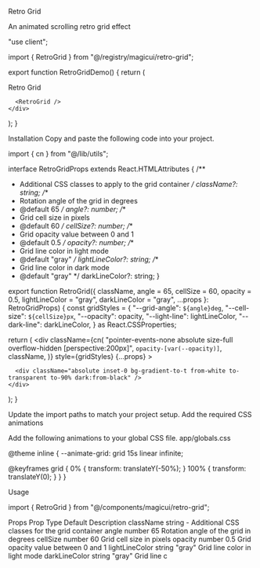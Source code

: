 Retro Grid

An animated scrolling retro grid effect

"use client";
 
import { RetroGrid } from "@/registry/magicui/retro-grid";
 
export function RetroGridDemo() {
  return (
    <div className="relative flex h-[500px] w-full flex-col items-center justify-center overflow-hidden rounded-lg border bg-background">
      <span className="pointer-events-none z-10 whitespace-pre-wrap bg-gradient-to-b from-[#ffd319] via-[#ff2975] to-[#8c1eff] bg-clip-text text-center text-7xl font-bold leading-none tracking-tighter text-transparent">
        Retro Grid
      </span>
 
      <RetroGrid />
    </div>
  );
}

Installation
Copy and paste the following code into your project.

import { cn } from "@/lib/utils";
 
interface RetroGridProps extends React.HTMLAttributes<HTMLDivElement> {
  /**
   * Additional CSS classes to apply to the grid container
   */
  className?: string;
  /**
   * Rotation angle of the grid in degrees
   * @default 65
   */
  angle?: number;
  /**
   * Grid cell size in pixels
   * @default 60
   */
  cellSize?: number;
  /**
   * Grid opacity value between 0 and 1
   * @default 0.5
   */
  opacity?: number;
  /**
   * Grid line color in light mode
   * @default "gray"
   */
  lightLineColor?: string;
  /**
   * Grid line color in dark mode
   * @default "gray"
   */
  darkLineColor?: string;
}
 
export function RetroGrid({
  className,
  angle = 65,
  cellSize = 60,
  opacity = 0.5,
  lightLineColor = "gray",
  darkLineColor = "gray",
  ...props
}: RetroGridProps) {
  const gridStyles = {
    "--grid-angle": `${angle}deg`,
    "--cell-size": `${cellSize}px`,
    "--opacity": opacity,
    "--light-line": lightLineColor,
    "--dark-line": darkLineColor,
  } as React.CSSProperties;
 
  return (
    <div
      className={cn(
        "pointer-events-none absolute size-full overflow-hidden [perspective:200px]",
        `opacity-[var(--opacity)]`,
        className,
      )}
      style={gridStyles}
      {...props}
    >
      <div className="absolute inset-0 [transform:rotateX(var(--grid-angle))]">
        <div className="animate-grid [background-image:linear-gradient(to_right,var(--light-line)_1px,transparent_0),linear-gradient(to_bottom,var(--light-line)_1px,transparent_0)] [background-repeat:repeat] [background-size:var(--cell-size)_var(--cell-size)] [height:300vh] [inset:0%_0px] [margin-left:-200%] [transform-origin:100%_0_0] [width:600vw] dark:[background-image:linear-gradient(to_right,var(--dark-line)_1px,transparent_0),linear-gradient(to_bottom,var(--dark-line)_1px,transparent_0)]" />
      </div>
 
      <div className="absolute inset-0 bg-gradient-to-t from-white to-transparent to-90% dark:from-black" />
    </div>
  );
}

Update the import paths to match your project setup.
Add the required CSS animations

Add the following animations to your global CSS file.
app/globals.css

@theme inline {
  --animate-grid: grid 15s linear infinite;
 
  @keyframes grid {
    0% {
      transform: translateY(-50%);
    }
    100% {
      transform: translateY(0);
    }
  }
}

Usage

import { RetroGrid } from "@/components/magicui/retro-grid";

<div className="relative h-[500px] w-full overflow-hidden">
  <RetroGrid />
</div>

Props
Prop	Type	Default	Description
className	string	-	Additional CSS classes for the grid container
angle	number	65	Rotation angle of the grid in degrees
cellSize	number	60	Grid cell size in pixels
opacity	number	0.5	Grid opacity value between 0 and 1
lightLineColor	string	"gray"	Grid line color in light mode
darkLineColor	string	"gray"	Grid line c